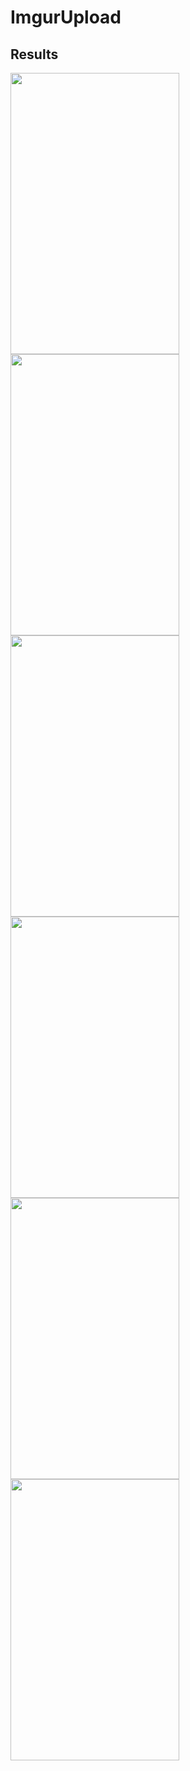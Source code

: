 # ImgurUpload


<h2>Results</h2>

<p>
  <img src="http://i.imgur.com/jHn0qYi.png" height="450px" width = "270px"/>
  <img src="http://i.imgur.com/7KgwWNl.png" height="450px" width = "270px"/>
  <img src="http://i.imgur.com/2Lt1aHn.png" height="450px" width = "270px"/>
  <img src="http://i.imgur.com/EMlLWKJ.png" height="450px" width = "270px"/>
  <img src="http://i.imgur.com/D11J35w.png" height="450px" width = "270px"/>
  <img src="http://i.imgur.com/Utswp4T.png" height="450px" width = "270px"/>
</p>

